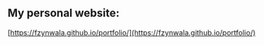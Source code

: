 ## My personal website: 
[https://fzynwala.github.io/portfolio/](https://fzynwala.github.io/portfolio/)